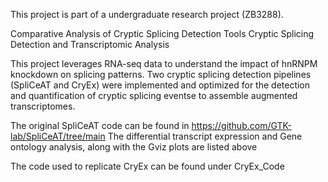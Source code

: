 This project is part of a undergraduate research project (ZB3288).

Comparative Analysis of Cryptic Splicing Detection Tools
Cryptic Splicing Detection and Transcriptomic Analysis

This project leverages RNA-seq data to understand the impact of hnRNPM knockdown on splicing patterns.
Two cryptic splicing detection pipelines (SpliCeAT and CryEx) were implemented and optimized for the detection and quantification of cryptic splicing eventse to assemble augmented transcriptomes.

The original SpliCeAT code can be found in https://github.com/GTK-lab/SpliCeAT/tree/main
The differential transcript expression and Gene ontology analysis, along with the Gviz plots are listed above

The code used to replicate CryEx can be found under CryEx_Code
